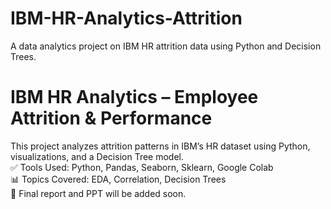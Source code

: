 # IBM-HR-Analytics-Attrition
A data analytics project on IBM HR attrition data using Python and Decision Trees.
# IBM HR Analytics – Employee Attrition & Performance

This project analyzes attrition patterns in IBM’s HR dataset using Python, visualizations, and a Decision Tree model.  
✅ Tools Used: Python, Pandas, Seaborn, Sklearn, Google Colab  
📊 Topics Covered: EDA, Correlation, Decision Trees  
📎 Final report and PPT will be added soon.

